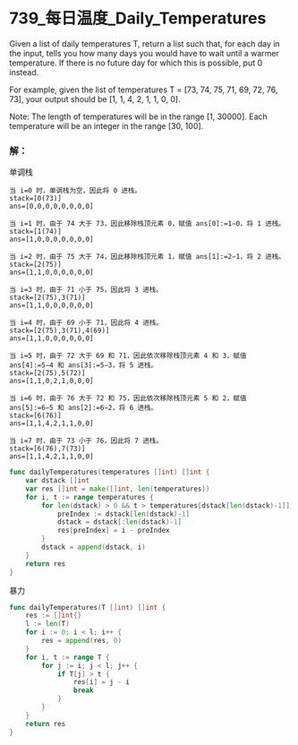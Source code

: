 # 739_每日温度_Daily_Temperatures

Given a list of daily temperatures T, return a list such that, for each day in the input, tells you how many days you would have to wait until a warmer temperature. If there is no future day for which this is possible, put 0 instead.

For example, given the list of temperatures T = [73, 74, 75, 71, 69, 72, 76, 73], your output should be [1, 1, 4, 2, 1, 1, 0, 0].

Note: The length of temperatures will be in the range [1, 30000]. Each temperature will be an integer in the range [30, 100].

### 解：

单调栈

```
当 i=0 时，单调栈为空，因此将 0 进栈。
stack=[0(73)]
ans=[0,0,0,0,0,0,0,0]

当 i=1 时，由于 74 大于 73，因此移除栈顶元素 0，赋值 ans[0]:=1−0，将 1 进栈。
stack=[1(74)]
ans=[1,0,0,0,0,0,0,0]

当 i=2 时，由于 75 大于 74，因此移除栈顶元素 1，赋值 ans[1]:=2−1，将 2 进栈。
stack=[2(75)]
ans=[1,1,0,0,0,0,0,0]

当 i=3 时，由于 71 小于 75，因此将 3 进栈。
stack=[2(75),3(71)]
ans=[1,1,0,0,0,0,0,0]

当 i=4 时，由于 69 小于 71，因此将 4 进栈。
stack=[2(75),3(71),4(69)]
ans=[1,1,0,0,0,0,0,0]

当 i=5 时，由于 72 大于 69 和 71，因此依次移除栈顶元素 4 和 3，赋值 ans[4]:=5−4 和 ans[3]:=5−3，将 5 进栈。
stack=[2(75),5(72)]
ans=[1,1,0,2,1,0,0,0]

当 i=6 时，由于 76 大于 72 和 75，因此依次移除栈顶元素 5 和 2，赋值 ans[5]:=6−5 和 ans[2]:=6−2，将 6 进栈。
stack=[6(76)]
ans=[1,1,4,2,1,1,0,0]

当 i=7 时，由于 73 小于 76，因此将 7 进栈。
stack=[6(76),7(73)]
ans=[1,1,4,2,1,1,0,0]
```

```go
func dailyTemperatures(temperatures []int) []int {
	var dstack []int
	var res []int = make([]int, len(temperatures))
	for i, t := range temperatures {
		for len(dstack) > 0 && t > temperatures[dstack[len(dstack)-1]] {
			preIndex := dstack[len(dstack)-1]
			dstack = dstack[:len(dstack)-1]
			res[preIndex] = i - preIndex
		}
		dstack = append(dstack, i)
	}
	return res
}
```

暴力

```go
func dailyTemperatures(T []int) []int {
    res := []int{}
    l := len(T)
    for i := 0; i < l; i++ {
        res = append(res, 0)
    }
    for i, t := range T {
        for j := i; j < l; j++ {
            if T[j] > t {
                res[i] = j - i
                break
            }
        }
    }
    return res
}
```